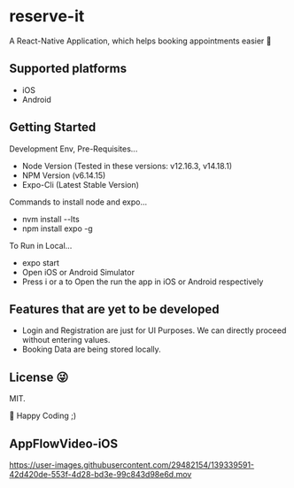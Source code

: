 
# reserve-it

A React-Native Application, which helps booking appointments easier 🚀


## Supported platforms

- iOS
- Android


## Getting Started

Development Env, Pre-Requisites...

- Node Version (Tested in these versions: v12.16.3, v14.18.1)
- NPM Version (v6.14.15)
- Expo-Cli (Latest Stable Version)


Commands to install node and expo...

- nvm install --lts
- npm install expo -g


To Run in Local...

- expo start
- Open iOS or Android Simulator
- Press i or a to Open the run the app in iOS or Android respectively


## Features that are yet to be developed

- Login and Registration are just for UI Purposes. We can directly proceed without entering values.
- Booking Data are being stored locally.


## License 😜

MIT.

🦊 Happy Coding ;)


## AppFlowVideo-iOS
https://user-images.githubusercontent.com/29482154/139339591-42d420de-553f-4d28-bd3e-99c843d98e6d.mov



